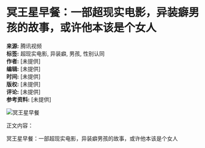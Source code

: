 # 冥王星早餐：一部超现实电影，异装癖男孩的故事，或许他本该是个女人

**来源:** 腾讯视频  
**标签:** 超现实电影, 异装癖, 男孩, 性别认同  
**作者:** [未提供]  
**编辑:** [未提供]  
**时间:** [未提供]  
**版权:** [未提供]  
**评论:** [未提供]  
**参考资料:** [未提供]  

![冥王星早餐](https://example.com/image.jpg)  

正文内容：

冥王星早餐：一部超现实电影，异装癖男孩的故事，或许他本该是个女人
